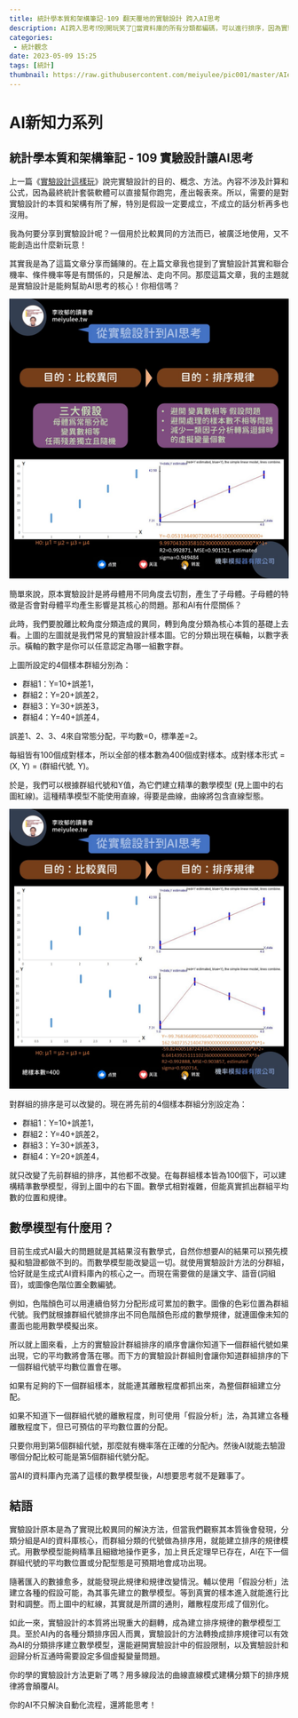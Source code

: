 ```yaml
---
title: 統計學本質和架構筆記-109 翻天覆地的實驗設計 跨入AI思考
description: AI跨入思考⁉別開玩笑了🤭當資料庫的所有分類都編碼，可以進行排序，因為實驗設計方法可以幫助分類排序建立數學模型，至於下一個分類可以用貝氏定理找出機率最高的，再加上假設分析和模擬功能。AI思考真的會來到。
categories:
 - 統計觀念
date: 2023-05-09 15:25
tags: [統計]
thumbnail: https://raw.githubusercontent.com/meiyulee/pic001/master/AIecon/aistatistc018.JPG
---
```


# AI新知力系列

## 統計學本質和架構筆記 - 109 實驗設計讓AI思考

上一篇《[實驗設計這樣玩](https://meiyulee.github.io/leetalk/2023/05/09/aistat108)》說完實驗設計的目的、概念、方法。內容不涉及計算和公式，因為最終統計套裝軟體可以直接幫你跑完，產出報表來。所以，需要的是對實驗設計的本質和架構有所了解，特別是假設一定要成立，不成立的話分析再多也沒用。

我為何要分享到實驗設計呢？一個用於比較異同的方法而已，被廣泛地使用，又不能創造出什麼新玩意！

其實我是為了這篇文章分享而鋪陳的。在上篇文章我也提到了實驗設計其實和聯合機率、條件機率等是有關係的，只是解法、走向不同。那麼這篇文章，我的主題就是實驗設計是能夠幫助AI思考的核心！你相信嗎？

![](https://raw.githubusercontent.com/meiyulee/pic001/master/AIecon/aistatistc018.JPG)

簡單來說，原本實驗設計是將母體用不同角度去切割，產生了子母體。子母體的特徵是否會對母體平均產生影響是其核心的問題。那和AI有什麼關係？

此時，我們要脫離比較角度分類造成的異同，轉到角度分類為核心本質的基礎上去看。上圖的左圖就是我們常見的實驗設計樣本圖。它的分類出現在橫軸，以數字表示。橫軸的數字是你可以任意認定為哪一組數字群。

上圖所設定的4個樣本群組分別為：

- 群組1：Y=10+誤差1，
- 群組2：Y=20+誤差2，
- 群組3：Y=30+誤差3，
- 群組4：Y=40+誤差4，

誤差1、2、3、4來自常態分配，平均數=0，標準差=2。

每組皆有100個成對樣本，所以全部的樣本數為400個成對樣本。成對樣本形式 = (X, Y) = (群組代號, Y)。

於是，我們可以根據群組代號和Y值，為它們建立精準的數學模型 (見上圖中的右圖紅線)。這種精準模型不能使用直線，得要是曲線，曲線將包含直線型態。

![](https://raw.githubusercontent.com/meiyulee/pic001/master/AIecon/aistatistc019.JPG)

對群組的排序是可以改變的。現在將先前的4個樣本群組分別設定為：

- 群組1：Y=10+誤差1，
- 群組2：Y=40+誤差2，
- 群組3：Y=30+誤差3，
- 群組4：Y=20+誤差4，

就只改變了先前群組的排序，其他都不改變。在每群組樣本皆為100個下，可以建構精準數學模型，得到上圖中的右下圖。數學式相對複雜，但能真實抓出群組平均數的位置和規律。

## 數學模型有什麼用？

目前生成式AI最大的問題就是其結果沒有數學式，自然你想要AI的結果可以預先模擬和驗證都做不到的。而數學模型能改變這一切。就使用實驗設計方法的分群組，恰好就是生成式AI資料庫內的核心之一。而現在需要做的是讓文字、語音(詞組音)，或圖像色階位置全數編號。

例如，色階顏色可以用連續伯努力分配形成可累加的數字。圖像的色彩位置為群組代號。我們就根據群組代號排序出不同色階顏色形成的數學規律，就連圖像未知的畫面也能用數學模擬出來。

所以就上圖來看，上方的實驗設計群組排序的順序會讓你知道下一個群組代號如果出現，它的平均數將會落在哪。而下方的實驗設計群組則會讓你知道群組排序的下一個群組代號平均數位置會在哪。

如果有足夠的下一個群組樣本，就能連其離散程度都抓出來，為整個群組建立分配。

如果不知道下一個群組代號的離散程度，則可使用「假設分析」法，為其建立各種離散程度下，但已可預估的平均數位置的分配。

只要你用到第5個群組代號，那麼就有機率落在正確的分配內。然後AI就能去驗證哪個分配比較可能是第5個群組代號分配。

當AI的資料庫內充滿了這樣的數學模型後，AI想要思考就不是難事了。

## 結語

實驗設計原本是為了實現比較異同的解決方法，但當我們觀察其本質後會發現，分類分組是AI的資料庫核心，而群組分類的代號做為排序用，就能建立排序的規律模式。用數學模型能夠精準且細緻地操作更多，加上貝氏定理早已存在，AI在下一個群組代號的平均數位置或分配型態是可預期地會成功出現。

隨著匯入的數據愈多，就能發現此規律和規律改變情況。輔以使用「假設分析」法建立各種的假設可能，為其事先建立的數學模型。等到真實的樣本進入就能進行比對和調整。而上圖中的紅線，其實就是所謂的通則，離散程度形成了個別化。

如此一來，實驗設計的本質將出現重大的翻轉，成為建立排序規律的數學模型工具。至於AI內的各種分類排序因人而異，實驗設計的方法轉換成排序規律可以有效為AI的分類排序建立數學模型，還能避開實驗設計中的假設限制，以及實驗設計和迴歸分析互通時需要設定多個虛擬變量問題。

你的學的實驗設計方法更新了嗎？用多線段法的曲線直線模式建構分類下的排序規律將會顛覆AI。

你的AI不只解決自動化流程，還將能思考！

